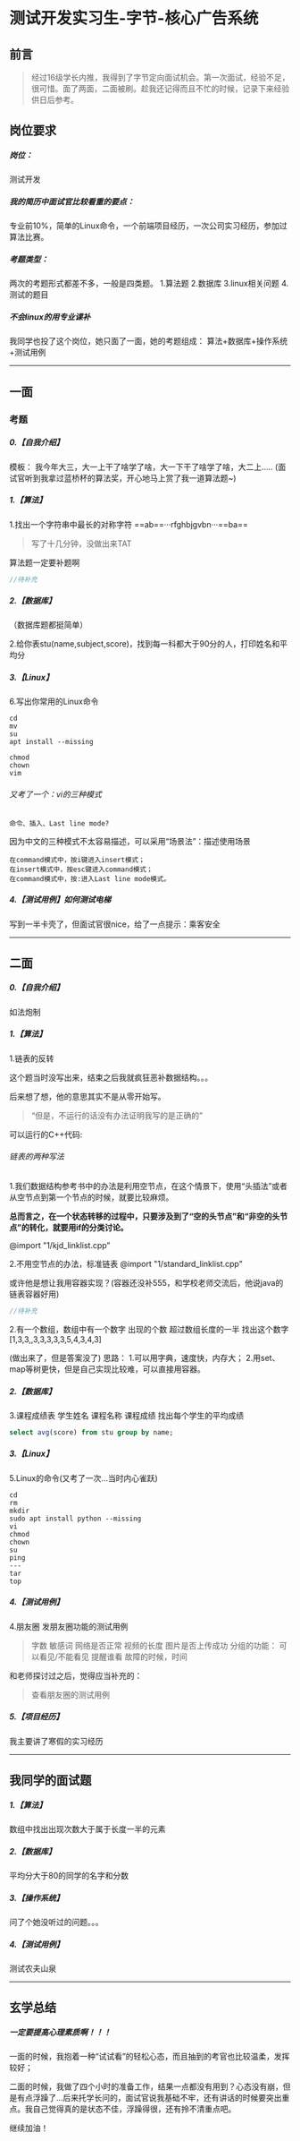# 测试开发实习生-字节-核心广告系统

## 前言

> 经过16级学长内推，我得到了字节定向面试机会。第一次面试，经验不足，很可惜。面了两面，二面被刷。趁我还记得而且不忙的时候，记录下来经验供日后参考。

## 岗位要求

##### 岗位：
测试开发

##### 我的简历中面试官比较看重的要点：
专业前10%，简单的Linux命令，一个前端项目经历，一次公司实习经历，参加过算法比赛。

##### 考题类型：
两次的考题形式都差不多，一般是四类题。
1.算法题
2.数据库
3.linux相关问题
4.测试的题目

##### 不会linux的用专业课补
我同学也投了这个岗位，她只面了一面，她的考题组成：
算法+数据库+操作系统+测试用例

---

## 一面

<!-- ### 状态

>背景：刚刚经历完党史活动的彩排，前几天身体负荷运行，距离面试十分钟的时候还在想：“要不算了吧，身体要紧”，后来又想：“投一份简历免费做一次考试题，我赚大了”云云，后来就抱着看戏的心态（？）去做免费的面试题了。
>心情：轻松，反正我这么菜也过不了，就玩玩呗
>身体状态：因为前几周的熬夜不是舒服，但是面试的时候浑然不觉。反正晚上睡一觉就好了吧。结果面试完开始发烧呕吐，耽误了好几天的课。 -->

### 考题

##### 0.【自我介绍】
模板：
我今年大三，大一上干了啥学了啥，大一下干了啥学了啥，大二上.....
(面试官听到我拿过蓝桥杯的算法奖，开心地马上赏了我一道算法题~)

##### 1.【算法】
1.找出一个字符串中最长的对称字符
==ab==···rfghbjgvbn···==ba==
>写了十几分钟，没做出来TAT

算法题一定要补题啊
```c++
//待补充
```
##### 2.【数据库】
（数据库题都挺简单）

2.给你表stu(name,subject,score)，找到每一科都大于90分的人，打印姓名和平均分
<!-- 
3.

4. -->


##### 3.【Linux】

6.写出你常用的Linux命令

```
cd
mv
su
apt install --missing

chmod
chown
vim

```

###### 又考了一个：vi的三种模式

```
命令、插入、Last line mode?
```
因为中文的三种模式不太容易描述，可以采用“场景法”：描述使用场景

```
在command模式中，按i键进入insert模式；
在insert模式中，按esc键进入command模式；
在command模式中，按:进入Last line mode模式。
```

##### 4.【测试用例】如何测试电梯
写到一半卡壳了，但面试官很nice，给了一点提示：乘客安全

---

## 二面

##### 0.【自我介绍】
如法炮制

<!-- 
### 状态 -->

<!-- ### 考题 -->


##### 1.【算法】

1.链表的反转

这个题当时没写出来，结束之后我就疯狂恶补数据结构。。。

后来想了想，他的意思其实不是从零开始写。

>“但是，不运行的话没有办法证明我写的是正确的”

可以运行的C++代码:


###### 链表的两种写法


1.我们数据结构参考书中的办法是利用空节点，在这个情景下，使用“头插法”或者从空节点到第一个节点的时候，就要比较麻烦。

**总而言之，在一个状态转移的过程中，只要涉及到了“空的头节点”和“非空的头节点”的转化，就要用if的分类讨论。**

@import "1/kjd_linklist.cpp"

2.不用空节点的办法，标准链表
@import "1/standard_linklist.cpp"






或许他是想让我用容器实现？(容器还没补555，和学校老师交流后，他说java的链表容器好用)
```c++
//待补充
```


2.有一个数组，数组中有一个数字  出现的个数 超过数组长度的一半  找出这个数字
[1,3,3,,3,3,3,3,3,5,4,3,4,3]

(做出来了，但是答案没了)
思路：
1.可以用字典，速度快，内存大；
2.用set、map等树更快，但是自己实现比较难，可以直接用容器。

##### 2.【数据库】

3.课程成绩表 
学生姓名  课程名称  课程成绩 
找出每个学生的平均成绩  

```sql
select avg(score) from stu group by name;
```

##### 3.【Linux】
5.Linux的命令(又考了一次...当时内心雀跃)
```
cd
rm
mkdir
sudo apt install python --missing
vi
chmod
chown
su
ping
---
tar
top
```
##### 4.【测试用例】
4.朋友圈 发朋友圈功能的测试用例

>字数
敏感词
网络是否正常
视频的长度
图片是否上传成功
分组的功能：
可以看见/不能看见
提醒谁看
故障的时候，时间

和老师探讨过之后，觉得应当补充的：
>查看朋友圈的测试用例

##### 5.【项目经历】
我主要讲了寒假的实习经历

---
## 我同学的面试题
##### 1.【算法】
数组中找出出现次数大于属于长度一半的元素
##### 2.【数据库】
平均分大于80的同学的名字和分数
##### 3.【操作系统】
问了个她没听过的问题。。。
##### 4.【测试用例】
测试农夫山泉

---

## 玄学总结

##### 一定要提高心理素质啊！！！
一面的时候，我抱着一种“试试看”的轻松心态，而且抽到的考官也比较温柔，发挥较好；

二面的时候，我做了四个小时的准备工作，结果一点都没有用到？心态没有崩，但是有点浮躁了...后来托学长问的，面试官说我基础不牢，还有讲话的时候要突出重点。我自己觉得真的是状态不佳，浮躁得很，还有拎不清重点吧。

继续加油！